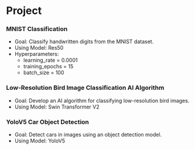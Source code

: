# Project 
### MNIST Classification

- Goal: Classify handwritten digits from the MNIST dataset.
- Using Model: Res50 
- Hyperparameters:
  - learning_rate = 0.0001
  - training_epochs = 15
  - batch_size = 100

### Low-Resolution Bird Image Classification AI Algorithm

- Goal: Develop an AI algorithm for classifying low-resolution bird images.
- Using Model: Swin Transformer V2

### YoloV5 Car Object Detection 
- Goal: Detect cars in images using an object detection model.
- Using Model: YoloV5
  
    
  

